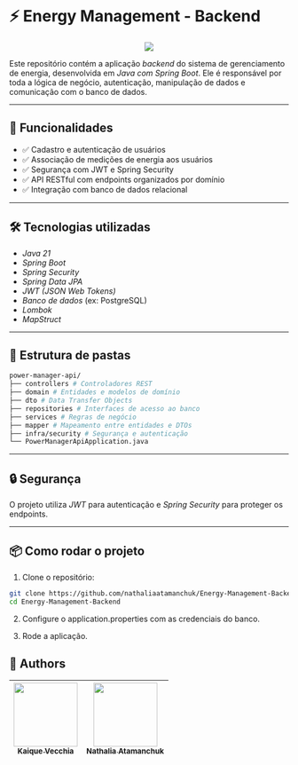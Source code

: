 # ⚡ Energy Management - Backend

<p align="center">
    <img loading="lazy" src="http://img.shields.io/static/v1?label=STATUS&message=Developing&color=346eeb&style=for-the-badge"/>
</p>

Este repositório contém a aplicação *backend* do sistema de gerenciamento de energia, desenvolvida em *Java com Spring Boot*. Ele é responsável por toda a lógica de negócio, autenticação, manipulação de dados e comunicação com o banco de dados.

---

## 🚀 Funcionalidades

- ✅ Cadastro e autenticação de usuários
- ✅ Associação de medições de energia aos usuários
- ✅ Segurança com JWT e Spring Security
- ✅ API RESTful com endpoints organizados por domínio
- ✅ Integração com banco de dados relacional

---

## 🛠 Tecnologias utilizadas

- *Java 21*
- *Spring Boot*
- *Spring Security*
- *Spring Data JPA*
- *JWT (JSON Web Tokens)*
- *Banco de dados* (ex: PostgreSQL)
- *Lombok*
- *MapStruct*

---

## 📁 Estrutura de pastas

```bash
power-manager-api/
├── controllers # Controladores REST
├── domain # Entidades e modelos de domínio
├── dto # Data Transfer Objects
├── repositories # Interfaces de acesso ao banco
├── services # Regras de negócio
├── mapper # Mapeamento entre entidades e DTOs
├── infra/security # Segurança e autenticação
└── PowerManagerApiApplication.java
```
---

## 🔒 Segurança

O projeto utiliza *JWT* para autenticação e *Spring Security* para proteger os endpoints.

---

## 📦 Como rodar o projeto

1. Clone o repositório:

```bash
git clone https://github.com/nathaliaatamanchuk/Energy-Management-Backend.git
cd Energy-Management-Backend
```

2. Configure o application.properties com as credenciais do banco.

3. Rode a aplicação.

## 👥 Authors

| [<img loading="lazy" src="https://avatars.githubusercontent.com/u/123494342?v=4" width=115><br><sub>Kaique Vecchia</sub>](https://github.com/KaiqueVA) | [<img loading="lazy" src="https://avatars.githubusercontent.com/u/92125155?v=4" width=115><br><sub>Nathalia Atamanchuk</sub>](https://github.com/nathaliaatamanchuk) |
| :---: | :---: |
